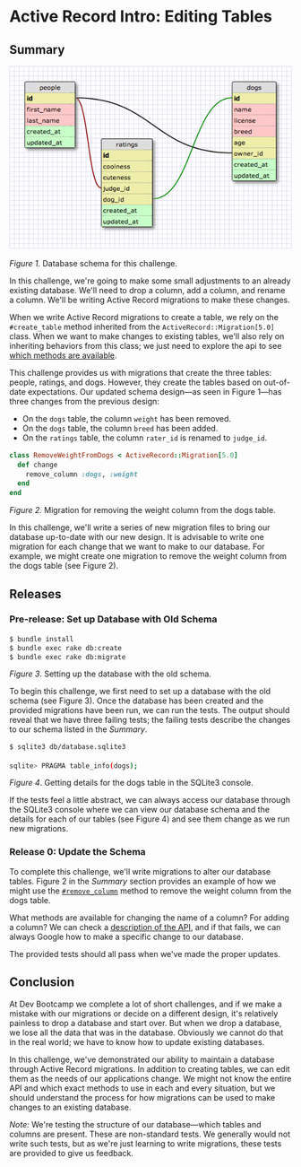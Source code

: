 # Active Record Intro: Editing Tables

## Summary

![Database Schema](schema_design_new.png)

*Figure 1.* Database schema for this challenge.

In this challenge, we're going to make some small adjustments to an already existing database. We'll need to drop a column, add a column, and rename a column. We'll be writing Active Record migrations to make these changes.

When we write Active Record migrations to create a table, we rely on the `#create_table` method inherited from the `ActiveRecord::Migration[5.0]` class. When we want to make changes to existing tables, we'll also rely on inheriting behaviors from this class; we just need to explore the api to see [which methods are available][RailsGuides Using the Change Method].

This challenge provides us with migrations that create the three tables: people, ratings, and dogs. However, they create the tables based on out-of-date expectations. Our updated schema design—as seen in Figure 1—has three changes from the previous design:

- On the `dogs` table, the column `weight` has been removed.
- On the `dogs` table, the column `breed` has been added.
- On the `ratings` table, the column `rater_id` is renamed to `judge_id`.

```ruby
class RemoveWeightFromDogs < ActiveRecord::Migration[5.0]
  def change
    remove_column :dogs, :weight
  end
end
```
*Figure 2.* Migration for removing the weight column from the dogs table.

In this challenge, we'll write a series of new migration files to bring our database up-to-date with our new design. It is advisable to write one migration for each change that we want to make to our database. For example, we might create one migration to remove the weight column from the dogs table (see Figure 2).


## Releases
### Pre-release: Set up Database with Old Schema
```
$ bundle install
$ bundle exec rake db:create
$ bundle exec rake db:migrate
```
*Figure 3*. Setting up the database with the old schema.

To begin this challenge, we first need to set up a database with the old schema (see Figure 3).	Once the database has been created and the provided migrations have been run, we can run the tests. The output should reveal that we have three failing tests; the failing tests describe the changes to our schema listed in the *Summary*.

```bash
$ sqlite3 db/database.sqlite3

sqlite> PRAGMA table_info(dogs);
```
*Figure 4*. Getting details for the dogs table in the SQLite3 console.

If the tests feel a little abstract, we can always access our database through the SQLite3 console where we can view our database schema and the details for each of our tables (see Figure 4) and see them change as we run new migrations.


### Release 0: Update the Schema

To complete this challenge, we'll write migrations to alter our database tables. Figure 2 in the *Summary* section provides an example of how we might use the [`#remove_column`][APIDock Remove Column] method to remove the weight column from the dogs table.

What methods are available for changing the name of a column? For adding a column? We can check a [description of the API][API RubyOnRails Transformations], and if that fails, we can always Google how to make a specific change to our database.

The provided tests should all pass when we've made the proper updates.

## Conclusion
At Dev Bootcamp we complete a lot of short challenges, and if we make a mistake with our migrations or decide on a different design, it's relatively painless to drop a database and start over. But when we drop a database, we lose all the data that was in the database. Obviously we cannot do that in the real world; we have to know how to update existing databases.

In this challenge, we've demonstrated our ability to maintain a database through Active Record migrations. In addition to creating tables, we can edit them as the needs of our applications change. We might not know the entire API and which exact methods to use in each and every situation, but we should understand the process for how migrations can be used to make changes to an existing database.

*Note:* We're testing the structure of our database—which tables and columns are present. These are non-standard tests. We generally would not write such tests, but as we're just learning to write migrations, these tests are provided to give us feedback.


[APIDock Remove Column]: http://apidock.com/rails/ActiveRecord/ConnectionAdapters/SchemaStatements/remove_column
[API RubyOnRails Transformations]: http://api.rubyonrails.org/classes/ActiveRecord/Migration.html#class-ActiveRecord::Migration-label-Available+transformations
[RailsGuides Using the Change Method]: http://edgeguides.rubyonrails.org/active_record_migrations.html#using-the-change-method
